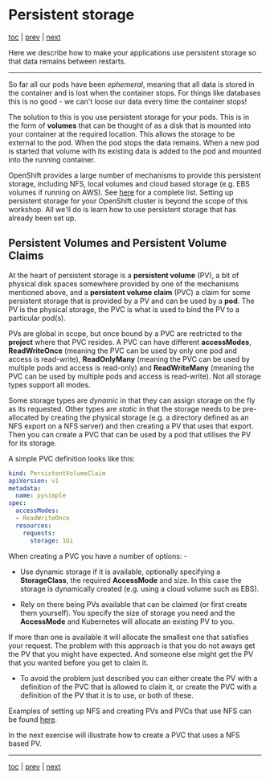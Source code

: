 # Persistent storage

[toc](../README.md) | [prev](../exercise-b/README.md) | [next](../exercise-d/README.md)

Here we describe how to make your applications use persistent storage so that data remains between restarts. 

---

So far all our pods have been _ephemeral_, meaning that all data is stored in the container and is lost when the
container stops. For things like databases this is no good - we can't loose our data every time the container stops!

The solution to this is you use persistent storage for your pods. This is in the form of **volumes** that can be thought
of as a disk that is mounted into your container at the required location. This allows the storage to be external to the pod.
When the pod stops the data remains. When a new pod is started that volume with its existing data is added to the pod and mounted
into the running container.

OpenShift provides a large number of mechanisms to provide this persistent storage, including NFS, local volumes and cloud
based storage (e.g. EBS volumes if running on AWS). See 
[here](https://docs.okd.io/latest/install_config/persistent_storage/index.html) for a complete list. Setting up persistent
storage for your OpenShift cluster is beyond the scope of this workshop. All we'll do is learn how to use persistent 
storage that has already been set up.

## Persistent Volumes and Persistent Volume Claims

At the heart of persistent storage is a **persistent volume** (PV), a bit of physical disk spaces somewhere provided by one
of the mechanisms mentioned above, and a **persistent volume claim** (PVC) a claim for some persistent storage that is
provided by a PV and can be used by a **pod**.
The PV is the physical storage, the PVC is what is used to bind the PV to a particular pod(s).

PVs are global in scope, but once bound by a PVC are restricted to the **project** where that PVC resides.
A PVC can have different **accessModes**, **ReadWriteOnce** (meaning the PVC can be used by only one pod and access is read-write), 
**ReadOnlyMany** (meaning the PVC can be used by multiple pods and access is read-only) and **ReadWriteMany**
(meaning the PVC can be used by multiple pods and access is read-write). 
Not all storage types support all modes.

Some storage types are _dynamic_ in that they can assign storage on the fly as its requested. Other types are _static_ in 
that the storage needs to be pre-allocated by creating the physical storage (e.g. a directory defined as an NFS export on
a NFS server) and then creating a PV that uses that export. Then you can create a PVC that can be used by a pod that 
utilises the PV for its storage.

A simple PVC definition looks like this:
```yaml
kind: PersistentVolumeClaim
apiVersion: v1
metadata:
  name: pysimple
spec:
  accessModes:
  - ReadWriteOnce
  resources:
    requests:
      storage: 1Gi
```

When creating a PVC you have a number of options: -

*   Use dynamic storage if it is available, optionally specifying a
    **StorageClass**, the required **AccessMode** and size.
    In this case the storage is dynamically created
    (e.g. using a cloud volume such as EBS).
    
*   Rely on there being PVs available that can be claimed
    (or first create them yourself). You specify the size of storage you
    need and the **AccessMode** and Kubernetes will allocate
    an existing PV to you.

If more than one is available it will allocate the smallest one that satisfies your request.
The problem with this approach is that you do not aways get the PV that you might have expected.
And someone else might get the PV that you wanted before you get to claim it.
* To avoid the problem just described you can either create the PV with a definition of the PVC that is allowed to claim 
it, or create the PVC with a definition of the PV that it is to use, or both of these.  

Examples of setting up NFS and creating PVs and PVCs that use NFS can be found 
[here](https://github.com/OpenRiskNet/home/blob/master/openshift/recipes/creating-persistent-volumes-nfs.md).

In the next exercise will illustrate how to create a PVC that uses a NFS based PV. 
 
---

[toc](../README.md) | [prev](../exercise-b/README.md) | [next](../exercise-d/README.md)
